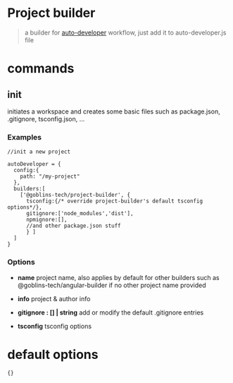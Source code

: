 # Project builder

> a builder for [auto-developer](https://github.com/goblins-tech/auto-developer) workflow, just add it to auto-developer.js file

# commands

## init

initiates a workspace and creates some basic files such as package.json, .gitignore, tsconfig.json, ...

### Examples

```
//init a new project

autoDeveloper = {
  config:{
    path: "/my-project"
  },
  builders:[
    ['@goblins-tech/project-builder', {
      tsconfig:{/* override project-builder's default tsconfig options*/},
      gitignore:['node_modules','dist'],
      npmignore:[],
      //and other package.json stuff
      } ]
  ]
}

```

### Options

- **name** project name, also applies by default for other builders such as @goblins-tech/angular-builder if no other project name provided

- **info** project & author info

- **gitignore : [] | string**
  add or modify the default .gitignore entries

- **tsconfig** tsconfig options

# default options

```
{}
```
